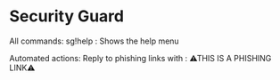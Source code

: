 # Security Guard

All commands:
sg!help : Shows the help menu

Automated actions:
Reply to phishing links with : ⚠THIS IS A PHISHING LINK⚠

